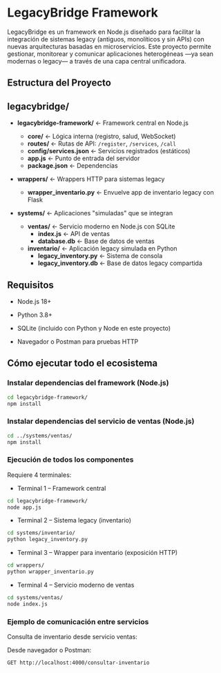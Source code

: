 # LegacyBridge Framework

LegacyBridge es un framework en Node.js diseñado para facilitar la integración de sistemas legacy (antiguos, monolíticos y sin APIs) con nuevas arquitecturas basadas en microservicios. Este proyecto permite gestionar, monitorear y comunicar aplicaciones heterogéneas —ya sean modernas o legacy— a través de una capa central unificadora.

## Estructura del Proyecto

## legacybridge/
- **legacybridge-framework/** ← Framework central en Node.js
  - **core/** ← Lógica interna (registro, salud, WebSocket)
  - **routes/** ← Rutas de API: `/register`, `/services`, `/call`
  - **config/services.json** ← Servicios registrados (estáticos)
  - **app.js** ← Punto de entrada del servidor
  - **package.json** ← Dependencias

- **wrappers/** ← Wrappers HTTP para sistemas legacy
  - **wrapper_inventario.py** ← Envuelve app de inventario legacy con Flask

- **systems/** ← Aplicaciones "simuladas" que se integran
  - **ventas/** ← Servicio moderno en Node.js con SQLite
    - **index.js** ← API de ventas
    - **database.db** ← Base de datos de ventas
  - **inventario/** ← Aplicación legacy simulada en Python
    - **legacy_inventory.py** ← Sistema de consola
    - **legacy_inventory.db** ← Base de datos legacy compartida

## Requisitos

- Node.js 18+

- Python 3.8+

- SQLite (incluido con Python y Node en este proyecto)

- Navegador o Postman para pruebas HTTP

## Cómo ejecutar todo el ecosistema

### Instalar dependencias del framework (Node.js)

```bash
cd legacybridge-framework/
npm install
```

### Instalar dependencias del servicio de ventas (Node.js)

```bash
cd ../systems/ventas/
npm install
```

### Ejecución de todos los componentes

Requiere 4 terminales:

- Terminal 1 – Framework central

```bash
cd legacybridge-framework/
node app.js
```
- Terminal 2 – Sistema legacy (inventario)

```bash
cd systems/inventario/
python legacy_inventory.py
```
- Terminal 3 – Wrapper para inventario (exposición HTTP)

```bash
cd wrappers/
python wrapper_inventario.py
```
- Terminal 4 – Servicio moderno de ventas

```bash
cd systems/ventas/
node index.js
```

### Ejemplo de comunicación entre servicios

Consulta de inventario desde servicio ventas:

Desde navegador o Postman:

```bash
GET http://localhost:4000/consultar-inventario
```